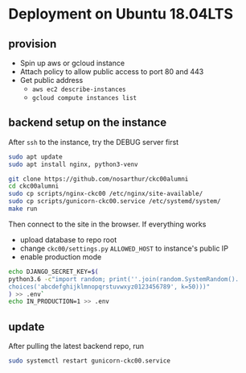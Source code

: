 Deployment on Ubuntu 18.04LTS
============================

## provision

* Spin up aws or gcloud instance
* Attach policy to allow public access to port 80 and 443
* Get public address
    * `aws ec2 describe-instances`
    * `gcloud compute instances list`

## backend setup on the instance

After `ssh` to the instance, try the DEBUG server first

```bash
sudo apt update
sudo apt install nginx, python3-venv

git clone https://github.com/nosarthur/ckc00alumni
cd ckc00alumni
sudo cp scripts/nginx-ckc00 /etc/nginx/site-available/
sudo cp scripts/gunicorn-ckc00.service /etc/systemd/system/
make run
```

Then connect to the site in the browser. If everything works

* upload database to repo root
* change `ckc00/settings.py` `ALLOWED_HOST` to instance's public IP
* enable production mode

```bash
echo DJANGO_SECRET_KEY=$(
python3.6 -c"import random; print(''.join(random.SystemRandom().
choices('abcdefghijklmnopqrstuvwxyz0123456789', k=50)))"
) >> .env`
echo IN_PRODUCTION=1 >> .env
```

## update

After pulling the latest backend repo, run

```bash
sudo systemctl restart gunicorn-ckc00.service
```
